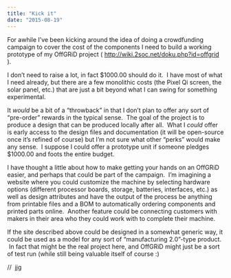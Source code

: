 ```yaml
---
title: "Kick it"
date: "2015-08-19"
---
```


<div class="content">
<p>For awhile I’ve been kicking around the idea of doing a crowdfunding campaign
to cover the cost of the components I need to build a working prototype of my
OffGRiD project ( <a href="http://wiki.2soc.net/doku.php?id=offgrid" target="_blank"> http://wiki.2soc.net/doku.php?id=offgrid
</a> ).</p>
<p>I don’t need to raise a lot, in fact $1000.00 should do it.  I have most of
what I need already, but there are a few monolithic costs (the Pixel Qi
screen, the solar panel, etc.) that are just a bit beyond what I can swing for
something experimental.</p>
<p>It <em>would</em> be a bit of a “throwback” in that I don’t plan to offer any sort of
“pre-order” rewards in the typical sense.  The goal of the project is to
produce a design that can be produced locally after all.  What I <em>could</em> offer
is early access to the design files and documentation (it will be open-source
once it’s refined of course) but I’m not sure what other “perks” would make
any sense.  I suppose I could offer a prototype unit if someone pledges
$1000.00 and foots the entire budget.</p>
<p>I have thought a little about how to make getting your hands on an OffGRiD
easier, and perhaps that could be part of the campaign.  I’m imagining a
website where you could customize the machine by selecting hardware options
(different processor boards, storage, batteries, interfaces, etc.) as well as
design attributes and have the output of the process be anything from
printable files and a BOM to automatically ordering components and printed
parts online.  Another feature could be connecting customers with makers in
their area who they could work with to complete their machine.</p>
<p>If the site described above could be designed in a somewhat generic way, it
could be used as a model for any sort of “manufacturing 2.0”-type product.  In
fact that might be the real project here, and OffGRiD might just be a sort of
test run (while still being valuable itself of course :)</p>
<p>//  jjg</p>
</div>

